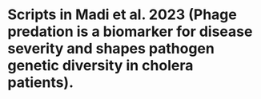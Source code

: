 # Scripts in Madi et al. 2023 (Phage predation is a biomarker for disease severity and shapes pathogen genetic diversity in cholera patients). 
